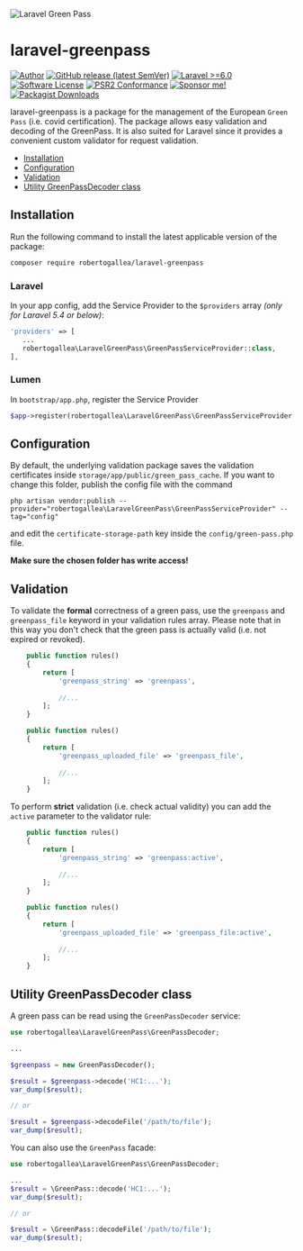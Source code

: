 ![Laravel Green Pass](https://banners.beyondco.de/Laravel%20Green%20Pass.png?theme=light&packageManager=composer+require&packageName=robertogallea%2Flaravel-greenpass&pattern=charlieBrown&style=style_1&description=Green+Pass+validation+and+decoding+is+a+breeze&md=1&showWatermark=0&fontSize=100px&images=identification&widths=200&heights=auto)

# laravel-greenpass

[![Author][ico-author]][link-author]
[![GitHub release (latest SemVer)][ico-release]][link-release]
[![Laravel >=6.0][ico-laravel]][link-laravel]
[![Software License][ico-license]](LICENSE.md)
[![PSR2 Conformance][ico-styleci]][link-styleci]
[![Sponsor me!][ico-sponsor]][link-sponsor]
[![Packagist Downloads][ico-downloads]][link-downloads]

laravel-greenpass is a package for the management of the European <code>Green Pass</code> (i.e. covid certification).
The package allows easy validation and decoding of the GreenPass. It is also suited for Laravel since it provides a
convenient custom validator for request validation.

- [Installation](#installation)
- [Configuration](#configuration)
- [Validation](#validation)
- [Utility GreenPassDecoder class](#utility-greenpassdecoder-class)



## Installation

Run the following command to install the latest applicable version of the package:

```bash
composer require robertogallea/laravel-greenpass
```

### Laravel

In your app config, add the Service Provider to the `$providers` array *(only for Laravel 5.4 or below)*:

 ```php
'providers' => [
    ...
    robertogallea\LaravelGreenPass\GreenPassServiceProvider::class,
],
```

### Lumen

In `bootstrap/app.php`, register the Service Provider

```php
$app->register(robertogallea\LaravelGreenPass\GreenPassServiceProvider::class);
```

## Configuration

By default, the underlying validation package saves the validation certificates inside 
`storage/app/public/green_pass_cache`. 
If you want to change this folder, publish the config file with the command
```
php artisan vendor:publish --provider="robertogallea\LaravelGreenPass\GreenPassServiceProvider" --tag="config"
```
and edit the `certificate-storage-path` key inside the `config/green-pass.php` file.

**Make sure the chosen folder has write access!**

## Validation

To validate the **formal** correctness of a green pass, use the `greenpass` and  `greenpass_file` keyword in your validation rules array. Please note that in this way you don't check that the green pass is actually valid (i.e. not expired or revoked).

```php
    public function rules()
    {
        return [
            'greenpass_string' => 'greenpass',
            
            //...
        ];
    }
```

```php
    public function rules()
    {
        return [
            'greenpass_uploaded_file' => 'greenpass_file',
            
            //...
        ];
    }
```
To perform **strict** validation (i.e. check actual validity) you can add the `active` parameter to the validator rule:

```php
    public function rules()
    {
        return [
            'greenpass_string' => 'greenpass:active',
            
            //...
        ];
    }
```

```php
    public function rules()
    {
        return [
            'greenpass_uploaded_file' => 'greenpass_file:active',
            
            //...
        ];
    }
```

## Utility GreenPassDecoder class

A green pass can be read using the `GreenPassDecoder` service:


```php
use robertogallea\LaravelGreenPass\GreenPassDecoder;

...

$greenpass = new GreenPassDecoder();

$result = $greenpass->decode('HC1:...');
var_dump($result);

// or

$result = $greenpass->decodeFile('/path/to/file');
var_dump($result);
```

You can also use the `GreenPass` facade:

```php
use robertogallea\LaravelGreenPass\GreenPassDecoder;

...
$result = \GreenPass::decode('HC1:...');
var_dump($result);

// or

$result = \GreenPass::decodeFile('/path/to/file');
var_dump($result);
```


[ico-author]: https://img.shields.io/static/v1?label=author&message=robgallea&color=50ABF1&logo=twitter&style=flat-square
[ico-release]: https://img.shields.io/github/v/release/robertogallea/laravel-greenpass
[ico-downloads]: https://img.shields.io/packagist/dt/robertogallea/laravel-greenpass
[ico-laravel]: https://img.shields.io/static/v1?label=laravel&message=%E2%89%A56.0&color=ff2d20&logo=laravel&style=flat-square
[ico-sponsor]: https://img.shields.io/static/v1?label=Sponsor&message=%E2%9D%A4&logo=GitHub&link=https://github.com/sponsors/robertogallea
[ico-license]: https://img.shields.io/badge/license-MIT-brightgreen.svg?style=flat-square
[ico-styleci]: https://styleci.io/repos/177130582/shield

[link-author]: https://twitter.com/robgallea
[link-release]: https://github.com/robertogallea/laravel-greenpass
[link-downloads]: https://packagist.org/packages/robertogallea/laravel-greenpass
[link-laravel]: https://laravel.com
[link-sponsor]: https://github.com/sponsors/robertogallea
[link-styleci]: https://styleci.io/repos/17713058s2/
